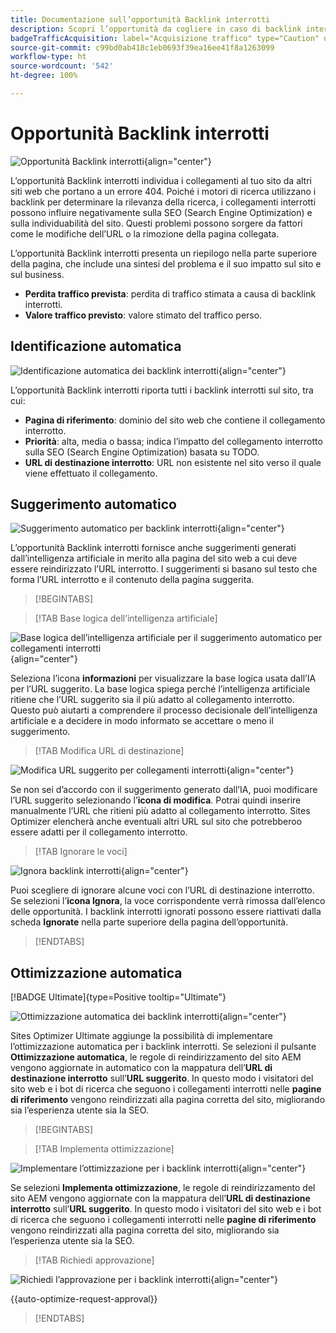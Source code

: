 ```yaml
---
title: Documentazione sull’opportunità Backlink interrotti
description: Scopri l’opportunità da cogliere in caso di backlink interrotti e come utilizzarla per migliorare l’acquisizione del traffico.
badgeTrafficAcquisition: label="Acquisizione traffico" type="Caution" url="../../opportunity-types/traffic-acquisition.md" tooltip="Acquisizione traffico"
source-git-commit: c99bd0ab418c1eb0693f39ea16ee41f8a1263099
workflow-type: ht
source-wordcount: '542'
ht-degree: 100%

---
```



# Opportunità Backlink interrotti

![Opportunità Backlink interrotti](./assets/broken-backlinks/hero.png){align="center"}

L’opportunità Backlink interrotti individua i collegamenti al tuo sito da altri siti web che portano a un errore 404. Poiché i motori di ricerca utilizzano i backlink per determinare la rilevanza della ricerca, i collegamenti interrotti possono influire negativamente sulla SEO (Search Engine Optimization) e sulla individuabilità del sito. Questi problemi possono sorgere da fattori come le modifiche dell’URL o la rimozione della pagina collegata.

L’opportunità Backlink interrotti presenta un riepilogo nella parte superiore della pagina, che include una sintesi del problema e il suo impatto sul sito e sul business.

* **Perdita traffico prevista**: perdita di traffico stimata a causa di backlink interrotti.
* **Valore traffico previsto**: valore stimato del traffico perso.

## Identificazione automatica

![Identificazione automatica dei backlink interrotti](./assets/broken-backlinks/auto-identify.png){align="center"}

L’opportunità Backlink interrotti riporta tutti i backlink interrotti sul sito, tra cui:

* **Pagina di riferimento**: dominio del sito web che contiene il collegamento interrotto.
* **Priorità**: alta, media o bassa; indica l’impatto del collegamento interrotto sulla SEO (Search Engine Optimization) basata su TODO.
* **URL di destinazione interrotto**: URL non esistente nel sito verso il quale viene effettuato il collegamento.

## Suggerimento automatico

![Suggerimento automatico per backlink interrotti](./assets/broken-backlinks/auto-suggest.png){align="center"}

L’opportunità Backlink interrotti fornisce anche suggerimenti generati dall’intelligenza artificiale in merito alla pagina del sito web a cui deve essere reindirizzato l’URL interrotto. I suggerimenti si basano sul testo che forma l’URL interrotto e il contenuto della pagina suggerita.


>[!BEGINTABS]

>[!TAB Base logica dell’intelligenza artificiale]

![Base logica dell’intelligenza artificiale per il suggerimento automatico per collegamenti interrotti](./assets/broken-backlinks/auto-suggest-ai-rationale.png){align="center"}

Seleziona l’icona **informazioni** per visualizzare la base logica usata dall’IA per l’URL suggerito. La base logica spiega perché l’intelligenza artificiale ritiene che l’URL suggerito sia il più adatto al collegamento interrotto. Questo può aiutarti a comprendere il processo decisionale dell’intelligenza artificiale e a decidere in modo informato se accettare o meno il suggerimento.

>[!TAB Modifica URL di destinazione]

![Modifica URL suggerito per collegamenti interrotti](./assets/broken-backlinks/edit-target-url.png){align="center"}

Se non sei d’accordo con il suggerimento generato dall’IA, puoi modificare l’URL suggerito selezionando l’**icona di modifica**. Potrai quindi inserire manualmente l’URL che ritieni più adatto al collegamento interrotto. Sites Optimizer elencherà anche eventuali altri URL sul sito che potrebberoo essere adatti per il collegamento interrotto.

>[!TAB Ignorare le voci]

![Ignora backlink interrotti](./assets/broken-backlinks/ignore.png){align="center"}

Puoi scegliere di ignorare alcune voci con l’URL di destinazione interrotto. Se selezioni l’**icona Ignora**, la voce corrispondente verrà rimossa dall’elenco delle opportunità. I backlink interrotti ignorati possono essere riattivati dalla scheda **Ignorate** nella parte superiore della pagina dell’opportunità.

>[!ENDTABS]

## Ottimizzazione automatica

[!BADGE Ultimate]{type=Positive tooltip="Ultimate"}

![Ottimizzazione automatica dei backlink interrotti](./assets/broken-backlinks/auto-optimize.png){align="center"}

Sites Optimizer Ultimate aggiunge la possibilità di implementare l’ottimizzazione automatica per i backlink interrotti. Se selezioni il pulsante **Ottimizzazione automatica**, le regole di reindirizzamento del sito AEM vengono aggiornate in automatico con la mappatura dell’**URL di destinazione interrotto** sull’**URL suggerito**. In questo modo i visitatori del sito web e i bot di ricerca che seguono i collegamenti interrotti nelle **pagine di riferimento** vengono reindirizzati alla pagina corretta del sito, migliorando sia l’esperienza utente sia la SEO.

>[!BEGINTABS]

>[!TAB Implementa ottimizzazione]

![Implementare l’ottimizzazione per i backlink interrotti](./assets/broken-backlinks/deploy-optimization.png){align="center"}

Se selezioni **Implementa ottimizzazione**, le regole di reindirizzamento del sito AEM vengono aggiornate con la mappatura dell’**URL di destinazione interrotto** sull’**URL suggerito**. In questo modo i visitatori del sito web e i bot di ricerca che seguono i collegamenti interrotti nelle **pagine di riferimento** vengono reindirizzati alla pagina corretta del sito, migliorando sia l’esperienza utente sia la SEO.

>[!TAB Richiedi approvazione]

![Richiedi l’approvazione per i backlink interrotti](./assets/broken-backlinks/request-approval.png){align="center"}

{{auto-optimize-request-approval}}

>[!ENDTABS]
